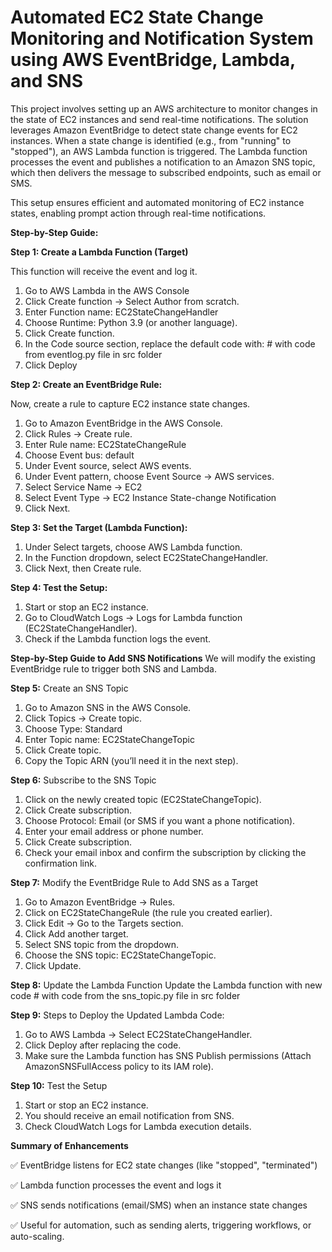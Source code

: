 # Automated EC2 State Change Monitoring and Notification System using AWS EventBridge, Lambda, and SNS

This project involves setting up an AWS architecture to monitor changes in the state of EC2 instances and send real-time notifications. The solution leverages Amazon EventBridge to detect state change events for EC2 instances. When a state change is identified (e.g., from "running" to "stopped"), an AWS Lambda function is triggered. The Lambda function processes the event and publishes a notification to an Amazon SNS topic, which then delivers the message to subscribed endpoints, such as email or SMS.

This setup ensures efficient and automated monitoring of EC2 instance states, enabling prompt action through real-time notifications.

**Step-by-Step Guide:**

**Step 1: Create a Lambda Function (Target)**

This function will receive the event and log it.

1. Go to AWS Lambda in the AWS Console
2. Click Create function → Select Author from scratch.
3. Enter Function name: EC2StateChangeHandler
4. Choose Runtime: Python 3.9 (or another language).
5. Click Create function.
6. In the Code source section, replace the default code with: # with code from eventlog.py file in src folder
7. Click Deploy

**Step 2: Create an EventBridge Rule:**

Now, create a rule to capture EC2 instance state changes.

1. Go to Amazon EventBridge in the AWS Console.
2. Click Rules → Create rule.
3. Enter Rule name: EC2StateChangeRule
4. Choose Event bus: default
5. Under Event source, select AWS events.
6. Under Event pattern, choose Event Source → AWS services.
7. Select Service Name → EC2
8. Select Event Type → EC2 Instance State-change Notification
9. Click Next.

**Step 3: Set the Target (Lambda Function):**

1. Under Select targets, choose AWS Lambda function.
2. In the Function dropdown, select EC2StateChangeHandler.
3. Click Next, then Create rule.

**Step 4: Test the Setup:**
1. Start or stop an EC2 instance.
2. Go to CloudWatch Logs → Logs for Lambda function (EC2StateChangeHandler).
3. Check if the Lambda function logs the event.

**Step-by-Step Guide to Add SNS Notifications**
We will modify the existing EventBridge rule to trigger both SNS and Lambda.

**Step 5:** Create an SNS Topic
1. Go to Amazon SNS in the AWS Console.
2. Click Topics → Create topic.
3. Choose Type: Standard
4. Enter Topic name: EC2StateChangeTopic
5. Click Create topic.
6. Copy the Topic ARN (you’ll need it in the next step).

**Step 6:** Subscribe to the SNS Topic
1. Click on the newly created topic (EC2StateChangeTopic).
2. Click Create subscription.
3. Choose Protocol: Email (or SMS if you want a phone notification).
4. Enter your email address or phone number.
5. Click Create subscription.
6. Check your email inbox and confirm the subscription by clicking the confirmation link.

**Step 7:** Modify the EventBridge Rule to Add SNS as a Target
1. Go to Amazon EventBridge → Rules.
2. Click on EC2StateChangeRule (the rule you created earlier).
3. Click Edit → Go to the Targets section.
4. Click Add another target.
5. Select SNS topic from the dropdown.
6. Choose the SNS topic: EC2StateChangeTopic.
7. Click Update.

**Step 8:** Update the Lambda Function
Update the Lambda function with new code # with code from the sns_topic.py file in src folder


**Step 9:** Steps to Deploy the Updated Lambda Code:
1.  Go to AWS Lambda → Select EC2StateChangeHandler.
2. Click Deploy after replacing the code.
3. Make sure the Lambda function has SNS Publish permissions (Attach AmazonSNSFullAccess policy to its IAM role).

**Step 10:** Test the Setup
1. Start or stop an EC2 instance.
2. You should receive an email notification from SNS.
3. Check CloudWatch Logs for Lambda execution details.

**Summary of Enhancements**

✅ EventBridge listens for EC2 state changes (like "stopped", "terminated")

✅ Lambda function processes the event and logs it

✅ SNS sends notifications (email/SMS) when an instance state changes

✅ Useful for automation, such as sending alerts, triggering workflows, or auto-scaling.
